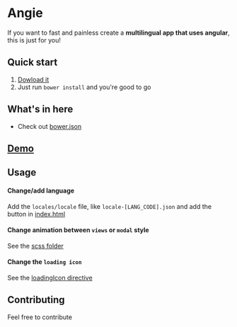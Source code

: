 # Angie

If you want to fast and painless create a **multilingual app that uses angular**, this is just for you!

## Quick start

1. [Dowload it](http://antonio-delivuk.from.hr/angie/angie.rar)
2. Just run `bower install` and you're good to go

## What's in here

* Check out [bower.json](https://github.com/adelivuk/angie/blob/master/bower.json)

## [Demo](http://antonio-delivuk.from.hr/angie)

## Usage

#### Change/add language
Add the `locales/locale` file, like `locale-[LANG_CODE].json` and add the button in [index.html](https://github.com/adelivuk/angie/blob/master/index.html#LC23)

#### Change animation between `views` or `modal` style
See the [scss folder](https://github.com/adelivuk/angie/tree/master/scss)

#### Change the `loading icon`
See the [loadingIcon directive](https://github.com/adelivuk/angie/blob/master/js/app.js#L49)

## Contributing
Feel free to contribute
